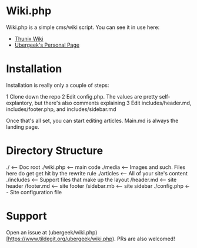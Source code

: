 Wiki.php
========

Wiki.php is a simple cms/wiki script.  You can see it in use here:

* [Thunix Wiki](https://wiki.thunix.net)
* [Ubergeek's Personal Page](https://thunix.net/~ubergeek)

Installation
============

Installation is really only a couple of steps:

1 Clone down the repo
2 Edit config.php.  The values are pretty self-explantory, but there's also comments explaining
3 Edit includes/header.md, includes/footer.php, and includes/sidebar.md

Once that's all set, you can start editing articles.  Main.md is always the landing page.

Directory Structure
===================

./ <-- Doc root
./wiki.php <-- main code
./media <-- Images and such.  Files here do get get hit by the rewrite rule
./articles <-- All of your site's content
./includes <-- Support files that make up the layout
          /header.md <-- site header
          /footer.md <-- site footer
          /sidebar.mb <-- site sidebar
./config.php <-- Site configuration file

Support
=======

Open an issue at (ubergeek/wiki.php)[https://www.tildegit.org/ubergeek/wiki.php).  PRs are also welcomed!

